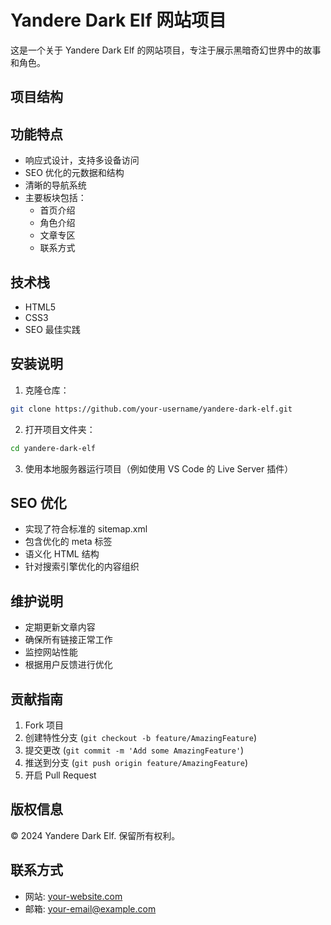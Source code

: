 # Yandere Dark Elf 网站项目

这是一个关于 Yandere Dark Elf 的网站项目，专注于展示黑暗奇幻世界中的故事和角色。

## 项目结构 

## 功能特点

- 响应式设计，支持多设备访问
- SEO 优化的元数据和结构
- 清晰的导航系统
- 主要板块包括：
  - 首页介绍
  - 角色介绍
  - 文章专区
  - 联系方式

## 技术栈

- HTML5
- CSS3
- SEO 最佳实践

## 安装说明

1. 克隆仓库：
```bash
git clone https://github.com/your-username/yandere-dark-elf.git
```

2. 打开项目文件夹：
```bash
cd yandere-dark-elf
```

3. 使用本地服务器运行项目（例如使用 VS Code 的 Live Server 插件）

## SEO 优化

- 实现了符合标准的 sitemap.xml
- 包含优化的 meta 标签
- 语义化 HTML 结构
- 针对搜索引擎优化的内容组织

## 维护说明

- 定期更新文章内容
- 确保所有链接正常工作
- 监控网站性能
- 根据用户反馈进行优化

## 贡献指南

1. Fork 项目
2. 创建特性分支 (`git checkout -b feature/AmazingFeature`)
3. 提交更改 (`git commit -m 'Add some AmazingFeature'`)
4. 推送到分支 (`git push origin feature/AmazingFeature`)
5. 开启 Pull Request

## 版权信息

© 2024 Yandere Dark Elf. 保留所有权利。

## 联系方式

- 网站: [your-website.com](https://yanderedarkelf.com/)
- 邮箱: [your-email@example.com](czhenglong451@gmail.com)